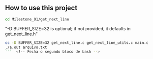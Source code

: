 ## How to use this project

```bash
cd Milestone_01/get_next_line
```

 "-D BUFFER_SIZE=32 is optional; if not provided, it defaults in get_next_line.h"
```bash
cc -D BUFFER_SIZE=32 get_next_line.c get_next_line_utils.c main.c
./a.out arquivo.txt
```  <!-- Fecha o segundo bloco de bash -->
```
